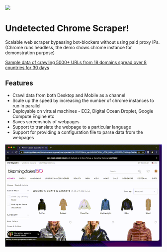 ![](https://www.python.org/static/community_logos/python-logo.png)
# Undetected Chrome Scraper!
Scalable web scraper bypassing bot-blockers without using paid proxy IPs.
(Chrome runs headless, the demo shows chrome instance for demonstration purpose)

[Sample data of crawling 5000+ URLs from 18 domains spread over 8 countries for 30 days](https://drive.google.com/drive/folders/1Tf7X6djUQC_cG7eSqHpnH8oJ-DCHruRc?usp=sharing)


## Features
- Crawl data from both Desktop and Mobile as a channel
- Scale up the speed by increasing the number of chrome instances to run in parallel
- Deployable on virtual machines - EC2, Digital Ocean Droplet, Google Compute Engine etc
- Saves screenshots of webpages
- Support to translate the webpage to a particular language
- Support for providing a configuration file to parse data from the webpages

![](https://github.com/bhargav-sarvaria/Crawling-UndetectedChrome/blob/main/Demo.gif)
